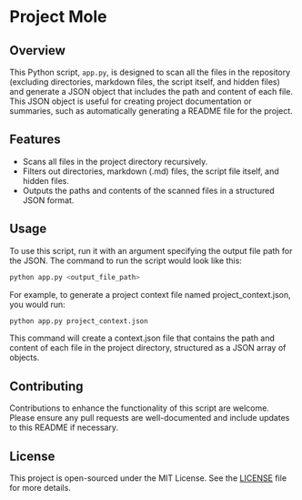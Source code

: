 # Project Mole

## Overview
This Python script, `app.py`, is designed to scan all the files in the repository (excluding directories, 
markdown files, the script itself, and hidden files) and generate a JSON object that includes the path and content of 
each file. This JSON object is useful for creating project documentation or summaries, such as automatically 
generating a README file for the project.

## Features
- Scans all files in the project directory recursively.
- Filters out directories, markdown (.md) files, the script file itself, and hidden files.
- Outputs the paths and contents of the scanned files in a structured JSON format.

## Usage
To use this script, run it with an argument specifying the output file path for the JSON. The command to run the script 
would look like this:

```bash
python app.py <output_file_path>
```

For example, to generate a project context file named project_context.json, you would run:

```bash
python app.py project_context.json
```

This command will create a context.json file that contains the path and content of each file in the project directory, 
structured as a JSON array of objects.

## Contributing
Contributions to enhance the functionality of this script are welcome. Please ensure any pull requests are 
well-documented and include updates to this README if necessary.

## License
This project is open-sourced under the MIT License. See the [LICENSE](LICENSE) file for more details.
